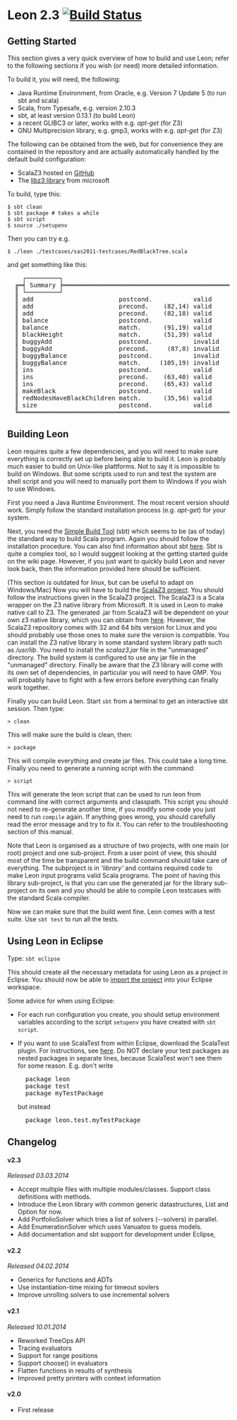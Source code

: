 Leon 2.3 [![Build Status](https://travis-ci.org/epfl-lara/leon.png?branch=master)](https://travis-ci.org/epfl-lara/leon)
==========

Getting Started
---------------

This section gives a very quick overview of how to build and use Leon; refer to
the following sections if you wish (or need) more detailed information.

To build it, you will need, the following:

* Java Runtime Environment, from Oracle, e.g. Version 7 Update 5 (to run sbt and scala)
* Scala, from Typesafe, e.g. version 2.10.3
* sbt, at least version 0.13.1 (to build Leon)
* a recent GLIBC3 or later, works with e.g. _apt-get_ (for Z3)
* GNU Multiprecision library, e.g. gmp3, works with e.g. _apt-get_ (for Z3)

The following can be obtained from the web, but for convenience they are contained in the
repository and are actually automatically handled by the default build configuration:

  * ScalaZ3 hosted on [GitHub](https://github.com/psuter/ScalaZ3/)
  * The [libz3 library](http://z3.codeplex.com/) from microsoft

To build, type this:

    $ sbt clean
    $ sbt package # takes a while
    $ sbt script
    $ source ./setupenv

Then you can try e.g.

    $ ./leon ./testcases/sas2011-testcases/RedBlackTree.scala

and get something like this:

<pre>
    ┌─────────┐
  ╔═╡ Summary ╞═══════════════════════════════════════════════════════════════════════╗
  ║ └─────────┘                                                                       ║
  ║ add                       postcond.           valid               Z3-f+t    0.314 ║
  ║ add                       precond.    (82,14) valid               Z3-f+t    0.020 ║
  ║ add                       precond.    (82,18) valid               Z3-f+t    0.005 ║
  ║ balance                   postcond.           valid               Z3-f+t    0.409 ║
  ║ balance                   match.      (91,19) valid               Z3-f+t    0.034 ║
  ║ blackHeight               match.      (51,39) valid               Z3-f+t    0.004 ║
  ║ buggyAdd                  postcond.           invalid             Z3-f+t    4.084 ║
  ║ buggyAdd                  precond.     (87,8) invalid             Z3-f+t    0.111 ║
  ║ buggyBalance              postcond.           invalid             Z3-f+t    0.055 ║
  ║ buggyBalance              match.     (105,19) invalid             Z3-f+t    0.007 ║
  ║ ins                       postcond.           valid               Z3-f+t    6.577 ║
  ║ ins                       precond.    (63,40) valid               Z3-f+t    0.021 ║
  ║ ins                       precond.    (65,43) valid               Z3-f+t    0.005 ║
  ║ makeBlack                 postcond.           valid               Z3-f+t    0.007 ║
  ║ redNodesHaveBlackChildren match.      (35,56) valid               Z3-f+t    0.003 ║
  ║ size                      postcond.           valid               Z3-f+t    0.012 ║
  ╚═══════════════════════════════════════════════════════════════════════════════════╝
</pre>

Building Leon
-------------

Leon requires quite a few dependencies, and you will need to make sure
everything is correctly set up before being able to build it. Leon is probably
much easier to build on Unix-like plattforms. Not to say it is impossible to
build on Windows. But some scripts used to run and test the system are shell
script and you will need to manually port them to Windows if you wish to use
Windows.

First you need a Java Runtime Environment. The most recent version should work.
Simply follow the standard installation process (e.g. _apt-get_) for your system.

Next, you need the [Simple Build Tool](http://www.scala-sbt.org/) (sbt)
which seems to be (as of today) the standard way to build Scala program. Again
you should follow the installation procedure. You can also find information
about sbt [here](http://typesafe.com/platform/tools/scala/sbt). Sbt is quite a complex
tool, so I would suggest looking at the getting started guide on the wiki page.
However, if you just want to quickly build Leon and never look back, then the
information provided here should be sufficient.

(This section is outdated for linux, but can be useful to adapt on Windows/Mac)
Now you will have to build the [ScalaZ3 project](https://github.com/psuter/ScalaZ3/).
You should follow the instructions given in
the ScalaZ3 project. The ScalaZ3 is a Scala wrapper on the Z3 native library
from Microsoft. It is used in Leon to make native call to Z3. The generated
.jar from ScalaZ3 will be dependent on your own z3 native library, which you
can obtain from [here](http://z3.codeplex.com/).
However, the ScalaZ3 repository comes with 32 and 64 bits version for Linux and
you should probably use those ones to make sure the version is compatible. You
can install the Z3 native library in some standard system library path such as
_/usr/lib_. You need to install the _scalaz3.jar_ file in the "unmanaged"
directory. The build system is configured to use any jar file in the
"unmanaged" directory. Finally be aware that the Z3 library will come with its
own set of dependencies, in particular you will need to have GMP. You will
probably have to fight with a few errors before everything can finally work
together.

Finally you can build Leon. Start ```sbt``` from a terminal to get an interactive
sbt session. Then type:

    > clean
    
This will make sure the build is clean, then:

    > package
    
This will compile everything and create jar files. This could take a long time.
Finally you need to generate a running script with the command:

    > script
    
This will generate the leon script that can be used to run leon from command line
with correct arguments and classpath. This script you should not need to re-generate
another time, if you modify some code you just need to run ```compile``` again. If anything
goes wrong, you should carefully read the error message and try to fix it. You can
refer to the troubleshooting section of this manual.

Note that Leon is organised as a structure of two projects, with one main (or
root) project and one sub-project. From a user point of view, this should most
of the time be transparent and the build command should take care of
everything. The subproject is in _'library'_ and contains required code to make
Leon input programs valid Scala programs. The point of having this library
sub-project, is that you can use the generated jar for the library sub-project
on its own and you should be able to compile Leon testcases with the standard
Scala compiler.

Now we can make sure that the build went fine. Leon comes with a test suite.
Use ```sbt test``` to run all the tests.

Using Leon in Eclipse
---------------------

Type: ```sbt eclipse```

This should create all the necessary metadata for using Leon as a project in Eclipse.
You should now be able to [import the project](http://help.eclipse.org/juno/index.jsp?topic=%2Forg.eclipse.platform.doc.user%2Ftasks%2Ftasks-importproject.htm) into your Eclipse workspace.

Some advice for when using Eclipse: 

* For each run configuration you create, you should setup environment variables according to the script ```setupenv``` you have created with ```sbt script```.
* If you want to use ScalaTest from within Eclipse, download the ScalaTest plugin. For instructions, see [here](http://www.scalatest.org/user_guide/using_scalatest_with_eclipse). 
  Do NOT declare your test packages as nested packages in separate lines, because ScalaTest won't see them for some reason. E.g. don't write 

  <pre>
    package leon
    package test
    package myTestPackage 
  </pre>

  but instead

  <pre>
    package leon.test.myTestPackage
  </pre>

Changelog
---------

#### v2.3
*Released 03.03.2014*

* Accept multiple files with multiple modules/classes. Support class
  definitions with methods.
* Introduce the Leon library with common generic datastructures, List and
  Option for now.
* Add PortfolioSolver which tries a list of solvers (--solvers) in parallel.
* Add EnumerationSolver which uses Vanuatoo to guess models.
* Add documentation and sbt support for development under Eclipse,

#### v2.2
*Released 04.02.2014*

* Generics for functions and ADTs
* Use instantiation-time mixing for timeout sovlers
* Improve unrolling solvers to use incremental solvers

#### v2.1
*Released 10.01.2014*
  
* Reworked TreeOps API
* Tracing evaluators
* Support for range positions
* Support choose() in evaluators
* Flatten functions in results of synthesis
* Improved pretty printers with context information
 

#### v2.0

* First release
